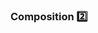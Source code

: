 ### Composition :two:

<panel type="seamless" header="%%-----------------------------------------%%">
  <include src="./index.md#main" />
</panel>
